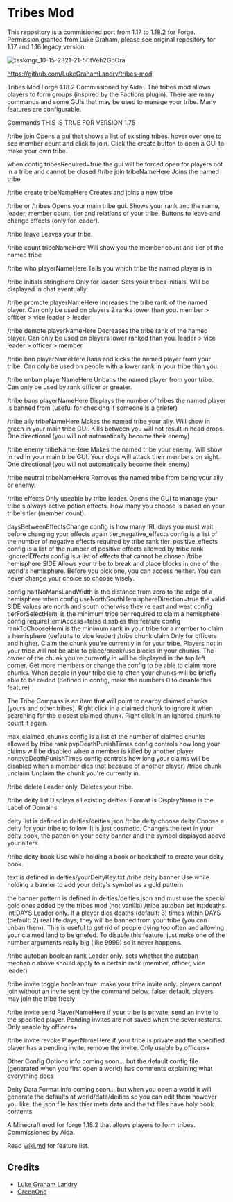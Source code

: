 # Tribes Mod 

This repository is a commisioned port from 1.17 to 1.18.2 for Forge. Permission granted from Luke Graham, please see original repository for 1.17 and 1.16 legacy version: 

![taskmgr_10-15-2321-21-50tVeh2GbOra](https://github.com/Heltrato/tribes-mod-forge-1.18.2/assets/4748764/d7e3791d-9d72-492b-9249-8bb5af3467c3)

https://github.com/LukeGrahamLandry/tribes-mod.

Tribes Mod
Forge 1.18.2
Commissioned by Aida
.
The tribes mod allows players to form groups (inspired by the Factions plugin). There are many commands and some GUIs that may be used to manage your tribe. Many features are configurable.

Commands
THIS IS TRUE FOR VERSION 1.75

/tribe join
Opens a gui that shows a list of existing tribes. hover over one to see member count and click to join. Click the create button to open a GUI to make your own tribe.

when config tribesRequired=true the gui will be forced open for players not in a tribe and cannot be closed
/tribe join tribeNameHere
Joins the named tribe

/tribe create tribeNameHere
Creates and joins a new tribe

/tribe or /tribes
Opens your main tribe gui. Shows your rank and the name, leader, member count, tier and relations of your tribe. Buttons to leave and change effects (only for leader).

/tribe leave
Leaves your tribe.

/tribe count tribeNameHere
Will show you the member count and tier of the named tribe

/tribe who playerNameHere
Tells you which tribe the named player is in

/tribe initials stringHere
Only for leader. Sets your tribes initials. Will be displayed in chat eventually.

/tribe promote playerNameHere
Increases the tribe rank of the named player. Can only be used on players 2 ranks lower than you. member > officer > vice leader > leader

/tribe demote playerNameHere
Decreases the tribe rank of the named player. Can only be used on players lower ranked than you. leader > vice leader > officer > member

/tribe ban playerNameHere
Bans and kicks the named player from your tribe. Can only be used on people with a lower rank in your tribe than you.

/tribe unban playerNameHere
Unbans the named player from your tribe. Can only be used by rank officer or greater.

/tribe bans playerNameHere
Displays the number of tribes the named player is banned from (useful for checking if someone is a griefer)

/tribe ally tribeNameHere
Makes the named tribe your ally. Will show in green in your main tribe GUI. Kills between you will not result in head drops. One directional (you will not automatically become their enemy)

/tribe enemy tribeNameHere
Makes the named tribe your enemy. Will show in red in your main tribe GUI. Your dogs will attack their members on sight. One directional (you will not automatically become their enemy)

/tribe neutral tribeNameHere
Removes the named tribe from being your ally or enemy.

/tribe effects
Only useable by tribe leader. Opens the GUI to manage your tribe's always active potion effects. How many you choose is based on your tribe's tier (member count).

daysBetweenEffectsChange config is how many IRL days you must wait before changing your effects again
tier_negative_effects config is a list of the number of negative effects required by tribe rank
tier_positive_effects config is a list of the number of positive effects allowed by tribe rank
ignoredEffects config is a list of effects that cannot be chosen
/tribe hemisphere SIDE
Allows your tribe to break and place blocks in one of the world's hemisphere. Before you pick one, you can access neither. You can never change your choice so choose wisely.

config halfNoMansLandWidth is the distance from zero to the edge of a hemisphere
when config useNorthSouthHemisphereDirection=true the valid SIDE values are north and south otherwise they're east and west
config tierForSelectHemi is the minimum tribe tier required to claim a hemisphere
config requireHemiAccess=false disables this feature
config rankToChooseHemi is the minimum rank in your tribe for a member to claim a hemisphere (defaults to vice leader)
/tribe chunk claim
Only for officers and higher. Claim the chunk you're currently in for your tribe. Players not in your tribe will not be able to place/break/use blocks in your chunks. The owner of the chunk you're currently in will be displayed in the top left corner. Get more members or change the config to be able to claim more chunks. When people in your tribe die to often your chunks will be briefly able to be raided (defined in config, make the numbers 0 to disable this feature)

The Tribe Compass is an item that will point to nearby claimed chunks (yours and other tribes). Right click in a claimed chunk to ignore it when searching for the closest claimed chunk. Right click in an ignored chunk to count it again.

max_claimed_chunks config is a list of the number of claimed chunks allowed by tribe rank
pvpDeathPunishTimes config controls how long your claims will be disabled when a member is killed by another player
nonpvpDeathPunishTimes config controls how long your claims will be disabled when a member dies (not because of another player)
/tribe chunk unclaim
Unclaim the chunk you're currently in.

/tribe delete
Leader only. Deletes your tribe.

/tribe deity list
Displays all existing deities. Format is DisplayName is the Label of Domains

deity list is defined in deities/deities.json
/tribe deity choose deity
Choose a deity for your tribe to follow. It is just cosmetic. Changes the text in your deity book, the patten on your deity banner and the symbol displayed above your alters.

/tribe deity book
Use while holding a book or bookshelf to create your deity book.

text is defined in deities/yourDeityKey.txt
/tribe deity banner
Use while holding a banner to add your deity's symbol as a gold pattern

the banner pattern is defined in deities/deities.json and must use the special gold ones added by the tribes mod (not vanilla)
/tribe autoban set int:deaths int:DAYS
Leader only. If a player dies deaths (default: 3) times within DAYS (default: 2) real life days, they will be banned from your tribe (you can unban them). This is useful to get rid of people dying too often and allowing your claimed land to be griefed. To disable this feature, just make one of the number arguments really big (like 9999) so it never happens.

/tribe autoban boolean rank
Leader only. sets whether the autoban mechanic above should apply to a certain rank (member, officer, vice leader)

/tribe invite toggle boolean
true: make your tribe invite only. players cannot join without an invite sent by the command below.
false: default. players may join the tribe freely

/tribe invite send PlayerNameHere
if your tribe is private, send an invite to the specified player. Pending invites are not saved when the sever restarts. Only usable by officers+

/tribe invite revoke PlayerNameHere
if your tribe is private and the specified player has a pending invite, remove the invite. Only usable by officers+

Other Config Options
info coming soon... but the default config file (generated when you first open a world) has comments explaining what everything does

Deity Data Format
info coming soon... but when you open a world it will generate the defaults at world/data/deities so you can edit them however you like. the json file has thier meta data and the txt files have holy book contents.
 

A Minecraft mod for forge 1.18.2 that allows players to form tribes. Commissioned by Aida.

Read [wiki.md](/wiki.md) for feature list.

## Credits
- [Luke Graham Landry](https://lukegrahamlandry.ca)
- [GreenOne](https://github.com/TheGreenOne)
